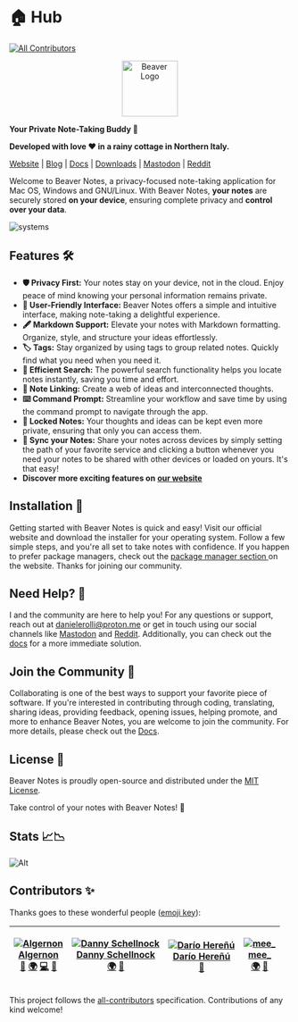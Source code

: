# 🏠 Hub

[![All Contributors](https://img.shields.io/badge/all\_contributors-4-orange.svg?style=flat-square)](./#contributors-)

<div align="center">

<img src="https://beavernotes.com/resources/Beaver-Icon.webp" alt="Beaver Logo" width="100">

</div>

**Your Private Note-Taking Buddy 📝**

**Developed with love ❤️ in a rainy cottage in Northern Italy.**

[Website](https://beavernotes.com) | [Blog](https://beavernotes.com/blog) | [Docs](https://danieles-organization.gitbook.io/beaver-notes/) | [Downloads](https://beavernotes.com/download) | [Mastodon](https://mastodon.social/@Beavernotes) | [Reddit](https://www.reddit.com/r/BeaverNotes/)

Welcome to Beaver Notes, a privacy-focused note-taking application for Mac OS, Windows and GNU/Linux. With Beaver Notes, **your notes** are securely stored **on your device**, ensuring complete privacy and **control over your data**.

![systems](https://github.com/Daniele-rolli/Beaver-Notes/assets/67503004/f9c6e510-3bad-4563-b6b4-5dfc7dff7caa)

## Features 🛠️

* **🛡️ Privacy First:** Your notes stay on your device, not in the cloud. Enjoy peace of mind knowing your personal information remains private.
* **👋 User-Friendly Interface:** Beaver Notes offers a simple and intuitive interface, making note-taking a delightful experience.
* **🖋️ Markdown Support:** Elevate your notes with Markdown formatting. Organize, style, and structure your ideas effortlessly.
* **🏷️ Tags:** Stay organized by using tags to group related notes. Quickly find what you need when you need it.
* **🔎 Efficient Search:** The powerful search functionality helps you locate notes instantly, saving you time and effort.
* **🔗 Note Linking:** Create a web of ideas and interconnected thoughts.
* **⌨️ Command Prompt:** Streamline your workflow and save time by using the command prompt to navigate through the app.
* **🔏 Locked Notes:** Your thoughts and ideas can be kept even more private, ensuring that only you can access them.
* **🔄 Sync your Notes:** Share your notes across devices by simply setting the path of your favorite service and clicking a button whenever you need your notes to be shared with other devices or loaded on yours. It's that easy!
* **Discover more exciting features on** [**our website**](https://beavernotes.com)

## Installation 🚀

Getting started with Beaver Notes is quick and easy! Visit our official website and download the installer for your operating system. Follow a few simple steps, and you're all set to take notes with confidence. If you happen to prefer package managers, check out the [package manager section ](https://beavernotes.com/package-manager.html)on the website. Thanks for joining our community.

## Need Help? 🤔

I and the community are here to help you! For any questions or support, reach out at [danielerolli@proton.me](mailto:danielerolli@proton.me) or get in touch using our social channels like [Mastodon](https://mastodon.social/@Beavernotes) and [Reddit](https://www.reddit.com/r/BeaverNotes/). Additionally, you can check out the [docs](https://danieles-organization.gitbook.io/beaver-notes/) for a more immediate solution.

## Join the Community 🦫

Collaborating is one of the best ways to support your favorite piece of software. If you're interested in contributing through coding, translating, sharing ideas, providing feedback, opening issues, helping promote, and more to enhance Beaver Notes, you are welcome to join the community. For more details, please check out the [Docs](https://danieles-organization.gitbook.io/beaver-notes/dev-guides/how-to-contribute).

## License 📜

Beaver Notes is proudly open-source and distributed under the [MIT License](https://github.com/Daniele-rolli/Beaver-Notes/blob/main/LICENSE).

Take control of your notes with Beaver Notes! 🚀

## Stats 📈📉

![Alt](https://repobeats.axiom.co/api/embed/96eb6008d766d6c485cafa54856db18bf4d7e274.svg)

## Contributors ✨

Thanks goes to these wonderful people ([emoji key](https://allcontributors.org/docs/en/emoji-key)):

| <p><a href="http://bigshans.github.io"><img src="https://avatars.githubusercontent.com/u/26884666?v=4?s=100" alt="Algernon"><br>Algernon</a><br><a href="https://github.com/Daniele-rolli/Beaver-Notes/issues?q=author%3Abigshans">🐛</a> <a href="./#translation-bigshans">🌍</a> <a href="https://github.com/Daniele-rolli/Beaver-Notes/commits?author=bigshans">💻</a> <a href="./#maintenance-bigshans">🚧</a></p> | <p><a href="https://github.com/eag75"><img src="https://avatars.githubusercontent.com/u/155111097?v=4?s=100" alt="Danny Schellnock"><br>Danny Schellnock</a><br><a href="./#translation-eag75">🌍</a> <a href="./#maintenance-eag75">🚧</a></p> | <p><a href="https://github.com/kant"><img src="https://avatars.githubusercontent.com/u/32717?v=4?s=100" alt="Darío Hereñú"><br>Darío Hereñú</a><br><a href="https://github.com/Daniele-rolli/Beaver-Notes/commits?author=kant">📖</a></p> | <p><a href="https://github.com/mee141"><img src="https://avatars.githubusercontent.com/u/93583530?v=4?s=100" alt="mee_"><br>mee_</a><br><a href="./#translation-mee141">🌍</a> <a href="./#maintenance-mee141">🚧</a></p> |
| :--------------------------------------------------------------------------------------------------------------------------------------------------------------------------------------------------------------------------------------------------------------------------------------------------------------------------------------------------------------------------------------------------------------------: | :---------------------------------------------------------------------------------------------------------------------------------------------------------------------------------------------------------------------------------------------: | :---------------------------------------------------------------------------------------------------------------------------------------------------------------------------------------------------------------------------------------: | :-----------------------------------------------------------------------------------------------------------------------------------------------------------------------------------------------------------------------: |

This project follows the [all-contributors](https://github.com/all-contributors/all-contributors) specification. Contributions of any kind welcome!
